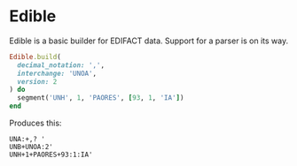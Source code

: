 # Edible

Edible is a basic builder for EDIFACT data. Support for a parser is on its way.

```ruby
Edible.build(
  decimal_notation: ',',
  interchange: 'UNOA',
  version: 2
) do
  segment('UNH', 1, 'PAORES', [93, 1, 'IA'])
end
```

Produces this:

```
UNA:+,? '
UNB+UNOA:2'
UNH+1+PAORES+93:1:IA'
```
